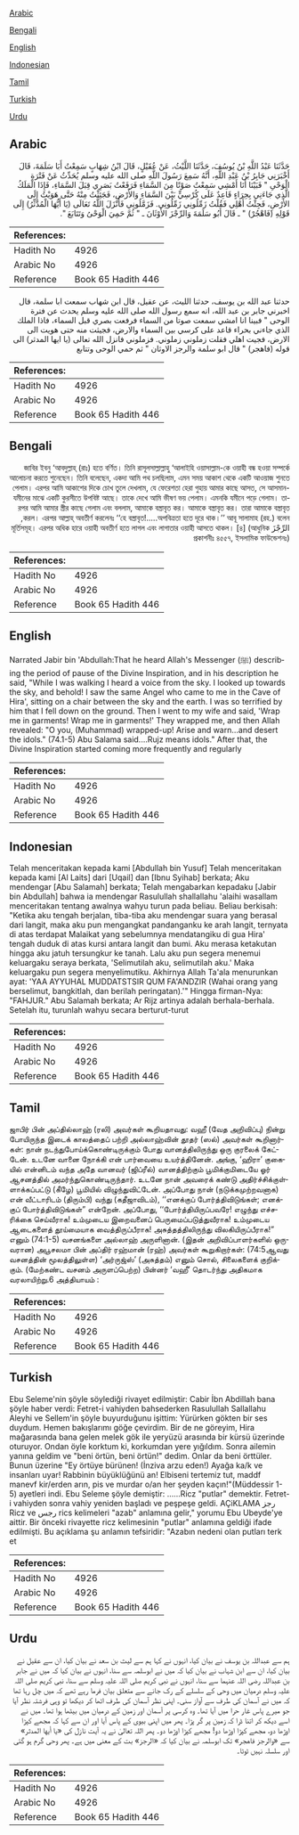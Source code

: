 [Arabic](#arabic)

[Bengali](#bengali)

[English](#english)

[Indonesian](#indonesian)

[Tamil](#tamil)

[Turkish](#turkish)

[Urdu](#urdu)

## Arabic


<div dir="rtl" lang="ar" style={{fontSize:'larger',backgroundColor:'#f8f9fa',padding:20}}>
حَدَّثَنَا عَبْدُ اللَّهِ بْنُ يُوسُفَ، حَدَّثَنَا اللَّيْثُ، عَنْ عُقَيْلٍ، قَالَ ابْنُ شِهَابٍ سَمِعْتُ أَبَا سَلَمَةَ، قَالَ أَخْبَرَنِي جَابِرُ بْنُ عَبْدِ اللَّهِ، أَنَّهُ سَمِعَ رَسُولَ اللَّهِ صلى الله عليه وسلم يُحَدِّثُ عَنْ فَتْرَةِ الْوَحْىِ ‏"‏ فَبَيْنَا أَنَا أَمْشِي سَمِعْتُ صَوْتًا مِنَ السَّمَاءِ فَرَفَعْتُ بَصَرِي قِبَلَ السَّمَاءِ، فَإِذَا الْمَلَكُ الَّذِي جَاءَنِي بِحِرَاءٍ قَاعِدٌ عَلَى كُرْسِيٍّ بَيْنَ السَّمَاءِ وَالأَرْضِ، فَجَئِثْتُ مِنْهُ حَتَّى هَوَيْتُ إِلَى الأَرْضِ، فَجِئْتُ أَهْلِي فَقُلْتُ زَمِّلُونِي زَمِّلُونِي‏.‏ فَزَمَّلُونِي فَأَنْزَلَ اللَّهُ تَعَالَى ‏(‏يَا أَيُّهَا الْمُدَّثِّرُ‏)‏ إِلَى قَوْلِهِ ‏(‏فَاهْجُرْ‏)‏ ‏"‏ ـ قَالَ أَبُو سَلَمَةَ وَالرِّجْزَ الأَوْثَانَ ـ ‏"‏ ثُمَّ حَمِيَ الْوَحْىُ وَتَتَابَعَ ‏"‏‏.‏
</div>
<div style={{backgroundColor:'#f8f9fa',padding:20, marginBottom: 10}}><table> <thead> <tr> <th>References:</th> <th></th> </tr> </thead> <tbody><tr><td>Hadith No</td><td>4926</td></tr><tr><td>Arabic No</td><td>4926</td></tr><tr><td>Reference</td><td>Book 65 Hadith 446</td></tr></tbody></table></div>


<div dir="rtl" lang="ar" style={{fontSize:'larger',backgroundColor:'#f8f9fa',padding:20}}>
حدثنا عبد الله بن يوسف، حدثنا الليث، عن عقيل، قال ابن شهاب سمعت ابا سلمة، قال اخبرني جابر بن عبد الله، انه سمع رسول الله صلى الله عليه وسلم يحدث عن فترة الوحى " فبينا انا امشي سمعت صوتا من السماء فرفعت بصري قبل السماء، فاذا الملك الذي جاءني بحراء قاعد على كرسي بين السماء والارض، فجيثت منه حتى هويت الى الارض، فجيت اهلي فقلت زملوني زملوني. فزملوني فانزل الله تعالى (يا ايها المدثر) الى قوله (فاهجر) " قال ابو سلمة والرجز الاوثان " ثم حمي الوحى وتتابع
</div>
<div style={{backgroundColor:'#f8f9fa',padding:20, marginBottom: 10}}><table> <thead> <tr> <th>References:</th> <th></th> </tr> </thead> <tbody><tr><td>Hadith No</td><td>4926</td></tr><tr><td>Arabic No</td><td>4926</td></tr><tr><td>Reference</td><td>Book 65 Hadith 446</td></tr></tbody></table></div>

## Bengali


<div dir="rtl" lang="bn" style={{fontSize:'larger',backgroundColor:'#f8f9fa',padding:20}}>
জাবির ইবনু ‘আবদুল্লাহ্ (রাঃ) হতে বর্ণিত। তিনি রাসূলসাল্লাল্লাহু ‘আলাইহি ওয়াসাল্লাম-কে ওয়াহী বন্ধ হওয়া সম্পর্কে আলোচনা করতে শুনেছেন। তিনি বলেছেন, একদা আমি পথ চলছিলাম, এমন সময় আকাশ থেকে একটি আওয়াজ শুনতে পেলাম। এরপর আমি আকাশের দিকে চোখ তুলে দেখলাম, যে ফেরেশতা হেরা গুহায় আমার কাছে আসত, সে আসমান-যমীনের মাঝে একটি কুরসীতে উপবিষ্ট আছে। তাকে দেখে আমি ভীষণ ভয় পেলাম। এমনকি যমীনে পড়ে গেলাম। তারপর আমি আমার স্ত্রীর কাছে গেলাম এবং বললাম, আমাকে বস্ত্রাবৃত কর। আমাকে বস্ত্রাবৃত কর। তারা আমাকে বস্ত্রাবৃত করল। এরপর আল্লাহ্ অবতীর্ণ করলেনঃ ‘‘হে বস্ত্রাবৃত!.....অপবিত্রতা হতে দূরে থাক।’’ আবূ সালামাহ (রহ.) বলেন, الرِّجْزَ মূর্তিসমূহ। এরপর অধিক হারে ওয়াহী অবতীর্ণ হতে লাগল এবং লাগাতার ওয়াহী আসতে থাকল। [৪] (আধুনিক প্রকাশনীঃ ৪৫৫৭, ইসলামিক ফাউন্ডেশনঃ)
</div>
<div style={{backgroundColor:'#f8f9fa',padding:20, marginBottom: 10}}><table> <thead> <tr> <th>References:</th> <th></th> </tr> </thead> <tbody><tr><td>Hadith No</td><td>4926</td></tr><tr><td>Arabic No</td><td>4926</td></tr><tr><td>Reference</td><td>Book 65 Hadith 446</td></tr></tbody></table></div>

## English


<div dir="ltr" lang="en" style={{fontSize:'larger',backgroundColor:'#f8f9fa',padding:20}}>
Narrated Jabir bin 'Abdullah:That he heard Allah's Messenger (ﷺ) describing the period of pause of the Divine Inspiration, and in his description he said, "While I was walking I heard a voice from the sky. I looked up towards the sky, and behold! I saw the same Angel who came to me in the Cave of Hira', sitting on a chair between the sky and the earth. I was so terrified by him that I fell down on the ground. Then I went to my wife and said, 'Wrap me in garments! Wrap me in garments!' They wrapped me, and then Allah revealed: "O you, (Muhammad) wrapped-up! Arise and warn...and desert the idols." (74.1-5) Abu Salama said....Rujz means idols." After that, the Divine Inspiration started coming more frequently and regularly
</div>
<div style={{backgroundColor:'#f8f9fa',padding:20, marginBottom: 10}}><table> <thead> <tr> <th>References:</th> <th></th> </tr> </thead> <tbody><tr><td>Hadith No</td><td>4926</td></tr><tr><td>Arabic No</td><td>4926</td></tr><tr><td>Reference</td><td>Book 65 Hadith 446</td></tr></tbody></table></div>

## Indonesian


<div dir="ltr" lang="id" style={{fontSize:'larger',backgroundColor:'#f8f9fa',padding:20}}>
Telah menceritakan kepada kami [Abdullah bin Yusuf] Telah menceritakan kepada kami [Al Laits] dari [Uqail] dan [Ibnu Syihab] berkata; Aku mendengar [Abu Salamah] berkata; Telah mengabarkan kepadaku [Jabir bin Abdullah] bahwa ia mendengar Rasulullah shallallahu 'alaihi wasallam menceritakan tentang awalnya wahyu turun pada beliau. Beliau berkisah: "Ketika aku tengah berjalan, tiba-tiba aku mendengar suara yang berasal dari langit, maka aku pun mengangkat pandanganku ke arah langit, ternyata di atas terdapat Malaikat yang sebelumnya mendatangiku di gua Hira' tengah duduk di atas kursi antara langit dan bumi. Aku merasa ketakutan hingga aku jatuh tersungkur ke tanah. Lalu aku pun segera menemui keluargaku seraya berkata, 'Selimutilah aku, selimutilah aku.' Maka keluargaku pun segera menyelimutiku. Akhirnya Allah Ta'ala menurunkan ayat: 'YAA AYYUHAL MUDDATSTSIR QUM FA'ANDZIR (Wahai orang yang berselimut, bangkitlah, dan berilah peringatan).'" Hingga firman-Nya: "FAHJUR." Abu Salamah berkata; Ar Rijz artinya adalah berhala-berhala. Setelah itu, turunlah wahyu secara berturut-turut
</div>
<div style={{backgroundColor:'#f8f9fa',padding:20, marginBottom: 10}}><table> <thead> <tr> <th>References:</th> <th></th> </tr> </thead> <tbody><tr><td>Hadith No</td><td>4926</td></tr><tr><td>Arabic No</td><td>4926</td></tr><tr><td>Reference</td><td>Book 65 Hadith 446</td></tr></tbody></table></div>

## Tamil


<div dir="ltr" lang="ta" style={{fontSize:'larger',backgroundColor:'#f8f9fa',padding:20}}>
ஜாபிர் பின் அப்தில்லாஹ் (ரலி) அவர்கள் கூறியதாவது: வஹீ (வேத அறிவிப்பு) நின்று போயிருந்த இடைக் காலத்தைப் பற்றி அல்லாஹ்வின் தூதர் (ஸல்) அவர்கள் கூறினார்கள்: நான் நடந்துபோய்க்கொண்டிருக்கும் போது வானத்திலிருந்து ஒரு குரலைக் கேட்டேன். உடனே வானை நோக்கி என் பார்வையை உயர்த்தினேன். அங்கு, ‘ஹிரா’ குகையில் என்னிடம் வந்த அதே வானவர் (ஜிப்ரீல்) வானத்திற்கும் பூமிக்குமிடையே ஓர் ஆசனத்தில் அமர்ந்துகொண்டிருந்தார். உடனே நான் அவரைக் கண்டு அதிர்ச்சிக்குள்ளாக்கப்பட்டு (கீழே) பூமியில் விழுந்துவிட்டேன். அப்போது நான் (நடுக்கமுற்றவனாக) என் வீட்டாரிடம் (திரும்பி) வந்து (கதீஜாவிடம்), ‘‘எனக்குப் போர்த்திவிடுங்கள்; எனக்குப் போர்த்திவிடுங்கள்” என்றேன். அப்போது, ‘‘போர்த்தியிருப்பவரே! எழுந்து எச்சரிக்கை செய்வீராக! உம்முடைய இறைவனைப் பெருமைப்படுத்துவீராக! உம்முடைய ஆடைகளைத் தூய்மையாக வைத்திருப்பீராக! அசுத்தத்திலிருந்து விலகியிருப்பீராக!” எனும் (74:1-5) வசனங்களை அல்லாஹ் அருளினான். (இதன் அறிவிப்பாளர்களில் ஒருவரான) அபூசலமா பின் அப்திர் ரஹ்மான் (ரஹ்) அவர்கள் கூறுகிறார்கள்: (74:5ஆவது வசனத்தின் மூலத்திலுள்ள) ‘அர்ருஜ்ஸ்’ (அசுத்தம்) எனும் சொல், சிலைகளைக் குறிக்கும். (மேற்கண்ட வசனம் அருளப்பெற்ற) பின்னர் ‘வஹீ’ தொடர்ந்து அதிகமாக வரலாயிற்று.6 அத்தியாயம் :
</div>
<div style={{backgroundColor:'#f8f9fa',padding:20, marginBottom: 10}}><table> <thead> <tr> <th>References:</th> <th></th> </tr> </thead> <tbody><tr><td>Hadith No</td><td>4926</td></tr><tr><td>Arabic No</td><td>4926</td></tr><tr><td>Reference</td><td>Book 65 Hadith 446</td></tr></tbody></table></div>

## Turkish


<div dir="ltr" lang="tr" style={{fontSize:'larger',backgroundColor:'#f8f9fa',padding:20}}>
Ebu Seleme'nin şöyle söylediği rivayet edilmiştir: Cabir İbn Abdillah bana şöyle haber verdi: Fetret-i vahiyden bahsederken Rasulullah Sallallahu Aleyhi ve Sellem'in şöyle buyurduğunu işittim: Yürürken gökten bir ses duydum. Hemen bakışlarımı göğe çevirdim. Bir de ne göreyim, Hira mağarasında bana gelen melek gök ile yeryüzü arasında bir kürsü üzerinde oturuyor. Ondan öyle korktum ki, korkumdan yere yığıldım. Sonra ailemin yanına geldim ve "beni örtün, beni örtün!" dedim. Onlar da beni örttüler. Bunun üzerine "Ey örtüye bürünen! (İnziva arzu eden!) Ayağa ka/k ve insanları uyar! Rabbinin büyüklüğünü an! Elbiseni tertemiz tut, maddf manevf kir/erden arın, pis ve murdar o/an her şeyden kaçın!"(Müddessir 1-5) ayetleri indi. Ebu Seleme şöyle demiştir: ......Ricz "putlar" demektir. Fetret-i vahiyden sonra vahiy yeniden başladı ve peşpeşe geldi. AÇiKLAMA رجز Ricz ve رجس rics kelimeleri "azab" anlamına gelir," yorumu Ebu Ubeyde'ye aittir. Bir önceki rivayette ricz kelimesinin "putlar" anlamına geldiği ifade edilmişti. Bu açıklama şu anlamın tefsiridir: "Azabın nedeni olan putları terk et
</div>
<div style={{backgroundColor:'#f8f9fa',padding:20, marginBottom: 10}}><table> <thead> <tr> <th>References:</th> <th></th> </tr> </thead> <tbody><tr><td>Hadith No</td><td>4926</td></tr><tr><td>Arabic No</td><td>4926</td></tr><tr><td>Reference</td><td>Book 65 Hadith 446</td></tr></tbody></table></div>

## Urdu


<div dir="rtl" lang="ur" style={{fontSize:'larger',backgroundColor:'#f8f9fa',padding:20}}>
ہم سے عبداللہ بن یوسف نے بیان کیا، انہوں نے کہا ہم سے لیث بن سعد نے بیان کیا، ان سے عقیل نے بیان کیا، ان سے ابن شہاب نے بیان کیا کہ میں نے ابوسلمہ سے سنا، انہوں نے بیان کیا کہ میں نے جابر بن عبداللہ رضی اللہ عنہما سے سنا، انہوں نے نبی کریم صلی اللہ علیہ وسلم سے سنا، نبی کریم صلی اللہ علیہ وسلم درمیان میں وحی کے سلسلے کے رک جانے سے متعلق بیان فرما رہے تھے کہ میں چل رہا تھا کہ میں نے آسمان کی طرف سے آواز سنی۔ اپنی نظر آسمان کی طرف اٹھا کر دیکھا تو وہی فرشتہ نظر آیا جو میرے پاس غار حرا میں آیا تھا۔ وہ کرسی پر آسمان اور زمین کے درمیان میں بیٹھا ہوا تھا۔ میں نے اسے دیکھ کر اتنا ڈرا کہ زمین پر گر پڑا۔ پھر میں اپنی بیوی کے پاس آیا اور ان سے کہا کہ مجھے کپڑا اوڑھا دو، مجھے کپڑا اوڑھا دو! مجھے کپڑا اوڑھا دو۔ پھر اللہ تعالیٰ نے یہ آیت نازل کی «يا أيها المدثر‏» سے «والرجز فاهجر‏» تک ابوسلمہ نے بیان کیا کہ «الرجز» بت کے معنی میں ہے۔ پھر وحی گرم ہو گئی اور سلسلہ نہیں ٹوٹا۔
</div>
<div style={{backgroundColor:'#f8f9fa',padding:20, marginBottom: 10}}><table> <thead> <tr> <th>References:</th> <th></th> </tr> </thead> <tbody><tr><td>Hadith No</td><td>4926</td></tr><tr><td>Arabic No</td><td>4926</td></tr><tr><td>Reference</td><td>Book 65 Hadith 446</td></tr></tbody></table></div>